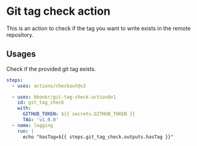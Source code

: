 # Git tag check action

This is an action to check if the tag you want to write exists in the remote repository.

## Usages

Check if the provided git tag exists.

```yaml
steps:
  - uses: actions/checkout@v2

  - uses: bbonkr/git-tag-check-action@v1
    id: git_tag_check
    with:
      GITHUB_TOKEN: ${{ secrets.GITHUB_TOKEN }}
      TAG: 'v1.0.0'
  - name: logging
    run: |
      echo "hasTag=${{ steps.git_tag_check.outputs.hasTag }}"
```

